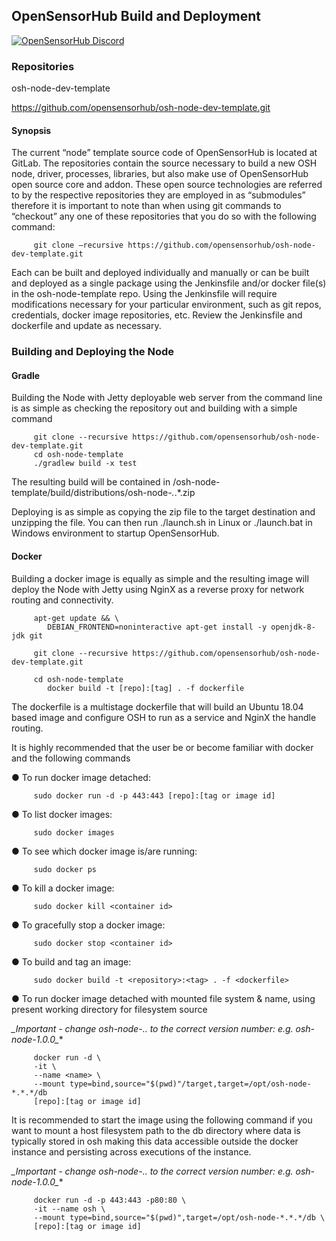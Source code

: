 ## OpenSensorHub Build and Deployment
[![OpenSensorHub Discord](https://user-images.githubusercontent.com/7288322/34429117-c74dbd12-ecb8-11e7-896d-46369cd0de5b.png)](https://discord.gg/6k3QYRSh9F)
 
### Repositories

osh-node-dev-template

https://github.com/opensensorhub/osh-node-dev-template.git

 
#### Synopsis
The current “node” template source code of OpenSensorHub is located at GitLab.  The repositories contain the source necessary to build a new OSH node, driver, processes, libraries, but also make use of OpenSensorHub open source core and addon.  These open source technologies are referred to by the respective repositories they are employed in as “submodules”  therefore it is important to note than when using git commands to “checkout” any one of these repositories that you do so with the following command:
 
         git clone –recursive https://github.com/opensensorhub/osh-node-dev-template.git
 
Each can be built and deployed individually and manually or can be built and deployed as a single package using the Jenkinsfile and/or docker file(s) in the osh-node-template repo.  Using the Jenkinsfile will require modifications necessary for your particular environment, such as git repos, credentials, docker image repositories, etc.  Review the Jenkinsfile and dockerfile and update as necessary.
 

 
### Building and Deploying the Node

#### Gradle

Building the Node with Jetty deployable web server from the command line is as simple as checking the repository out and building with a simple command
 
         git clone --recursive https://github.com/opensensorhub/osh-node-dev-template.git
         cd osh-node-template
         ./gradlew build -x test
 
The resulting build will be contained in /osh-node-template/build/distributions/osh-node-*.*.*.zip
 
Deploying is as simple as copying the zip file to the target destination and unzipping the file.  You can then run ./launch.sh in Linux or ./launch.bat in Windows environment to startup OpenSensorHub.

#### Docker

Building a docker image is equally as simple and the resulting image will deploy the Node with Jetty using NginX as a reverse proxy for network routing and connectivity.
 
         apt-get update && \
        	DEBIAN_FRONTEND=noninteractive apt-get install -y openjdk-8-jdk git
 
         git clone --recursive https://github.com/opensensorhub/osh-node-dev-template.git
 
         cd osh-node-template
        	docker build -t [repo]:[tag] . -f dockerfile
 
The dockerfile is a multistage dockerfile that will build an Ubuntu 18.04 based image and configure OSH to run as a service and NginX the handle routing.
 
It is highly recommended that the user be or become familiar with docker and the following commands
 
●     To run docker image detached:

         sudo docker run -d -p 443:443 [repo]:[tag or image id]
 
●     To list docker images:

         sudo docker images
 
●     To see which docker image is/are running:

         sudo docker ps
 
●     To kill a docker image:

         sudo docker kill <container id>

●     To gracefully stop a docker image:

         sudo docker stop <container id>

●     To build and tag an image:

         sudo docker build -t <repository>:<tag> . -f <dockerfile>
 
●     To run docker image detached with mounted file system & name, using present working directory for filesystem source


**_Important  - change osh-node-*.*.* to the correct version number: e.g. osh-node-1.0.0_**
         

         docker run -d \
         -it \
         --name <name> \
         --mount type=bind,source="$(pwd)"/target,target=/opt/osh-node-*.*.*/db
         [repo]:[tag or image id]
 
 
It is recommended to start the image using the following command if you want to mount a host filesystem path to the db directory where data is typically stored in osh making this data accessible outside the docker instance and persisting across executions of the instance.

**_Important  - change osh-node-*.*.* to the correct version number: e.g. osh-node-1.0.0_**


         docker run -d -p 443:443 -p80:80 \
         -it --name osh \
         --mount type=bind,source="$(pwd)",target=/opt/osh-node-*.*.*/db \
         [repo]:[tag or image id]
